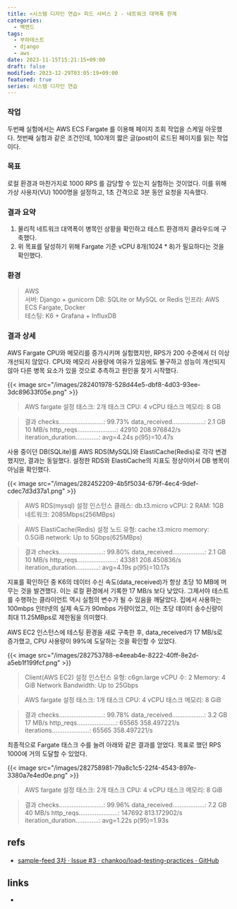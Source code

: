 ```yaml
---
title: <시스템 디자인 연습> 피드 서비스 2 - 네트워크 대역폭 한계
categories:
  - 백엔드
tags:
  - 부하테스트
  - django
  - aws
date: 2023-11-15T15:21:15+09:00
draft: false
modified: 2023-12-29T03:05:19+09:00
featured: true
series: 시스템 디자인 연습
---
```

### 작업
두번째 실험에서는 AWS ECS Fargate 를 이용해 페이지 조회 작업을 스케일 아웃했다. 첫번째 실험과 같은 조건인데, 100개의 짧은 글(post)이 로드된 페이지를 읽는 작업이다.

### 목표
로컬 환경과 마찬가지로 1000 RPS 를 감당할 수 있는지 실험하는 것이었다. 이를 위해 가상 사용자(VU) 1000명을 설정하고, 1초 간격으로 3분 동안 요청을 지속했다.

### 결과 요약
1. 물리적 네트워크 대역폭이 병목인 상황을 확인하고 테스트 환경까지 클라우드에 구축했다.
2. 위 목표를 달성하기 위해 Fargate 기준 vCPU 8개(1024 * 8)가 필요하다는 것을 확인했다.

### 환경
> AWS  
서버: Django + gunicorn
DB: SQLite or MySQL or Redis
인프라: AWS ECS Fargate, Docker  
테스팅: K6 + Grafana + InfluxDB

### 결과 상세
AWS Fargate CPU와 메모리를 증가시키며 실험했지만, RPS가 200 수준에서 더 이상 개선되지 않았다. CPU와 메모리 사용량에 여유가 있음에도 불구하고 성능이 개선되지 않아 다른 병목 요소가 있을 것으로 추측하고 원인을 찾기 시작했다.

{{< image src="/images/282401978-528d44e5-dbf8-4d03-93ee-3dc89633f05e.png" >}}

> AWS fargate 설정
> 태스크: 2개
태스크 CPU: 4 vCPU
태스크 메모리: 8 GB

> 결과
> checks.........................: 99.73% 
> data_received..................: 2.1 GB 10 MB/s
> http_reqs......................: 42910  208.976842/s
> iteration_duration.............: avg=4.24s    p(95)=10.47s


사용 중이던 DB(SQLite)를 AWS RDS(MySQL)와 ElastiCache(Redis)로 각각 변경했지만, 결과는 동일했다. 설정한 RDS와 ElastiCache의 지표도 정상이어서 DB 병목이 아님을 확인했다.

{{< image src="/images/282452209-4b5f5034-679f-4ec4-9def-cdec7d3d37a1.png" >}}

> AWS RDS(mysql) 설정
인스턴스 클래스: db.t3.micro
vCPU: 2
RAM: 1GB
네트워크: 2085Mbps(256MBps)

> AWS ElastiCache(Redis) 설정
노드 유형: cache.t3.micro
memory: 0.5GiB
network: Up to 5Gbps(625MBps)

> 결과
> checks.........................: 99.80% 
> data_received..................: 2.1 GB 10 MB/s
> http_reqs......................: 43381  208.450836/s
> iteration_duration.............: avg=4.19s   p(95)=10.17s

지표를 확인하던 중 K6의 데이터 수신 속도(data_received)가 항상 초당 10 MB에 머무는 것을 발견했다. 이는 로컬 환경에서 기록한 17 MB/s 보다 낮았다. 그제서야 테스트를 수행하는 클라이언트 역시 실험의 변수가 될 수 있음을 깨달았다. 집에서 사용하는 100mbps 인터넷의 실제 속도가 90mbps 가량이었고, 이는 초당 데이터 송수신량이 최대 11.25MBps로 제한됨을 의미했다.

AWS EC2 인스턴스에 테스팅 환경을 새로 구축한 후, data_received가 17 MB/s로 증가했고, CPU 사용량이 99%에 도달하는 것을 확인할 수 있었다.

{{< image src="/images/282753788-e4eeab4e-8222-40ff-8e2d-a5eb1f199fcf.png" >}}

> Client(AWS EC2) 설정
인스턴스 유형: c6gn.large
vCPU 수: 2
Memory: 4 GiB
Network Bandwidth: Up to 25Gbps

> AWS fargate 설정
태스크: 1개
태스크 CPU: 4 vCPU
태스크 메모리: 8 GiB

> 결과
> checks.........................: 99.78%
> data_received..................: 3.2 GB 17 MB/s
> http_reqs......................: 65565  358.497221/s
> iterations.....................: 65565  358.497221/s


최종적으로 Fargate 태스크 수를 늘려 아래와 같은 결과를 얻었다. 목표로 했던 RPS 1000에 거의 도달할 수 있었다.

{{< image src="/images/282758981-79a8c1c5-22f4-4543-897e-3380a7e4ed0e.png" >}}

> AWS fargate 설정
태스크: 2개
태스크 CPU: 4 vCPU
태스크 메모리: 8 GiB

> 결과
> checks.........................: 99.96% 
> data_received..................: 7.2 GB 40 MB/s
> http_reqs......................: 147692 813.172902/s
> iteration_duration.............: avg=1.22s    p(95)=1.93s

## refs
- [sample-feed 3차 · Issue #3 · chankoo/load-testing-practices · GitHub](https://github.com/chankoo/load-testing-practices/issues/3)


## links
- 
